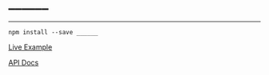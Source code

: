 # ______

______


`npm install --save ______`



[Live Example](docs/index.html)

[API Docs](docs/api/)
